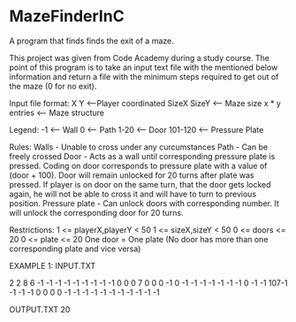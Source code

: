 # MazeFinderInC
A program that finds finds the exit of a maze.

This project was given from Code Academy during a study course. The point of this program is to take an input text file with the mentioned below information and return a file with the minimum steps required to get out of the maze (0 for no exit).

Input file format:
X Y <--Player coordinated
SizeX SizeY <-- Maze size
x * y entries <-- Maze structure

Legend:
-1      <-- Wall
 0      <-- Path
1-20    <-- Door 
101-120 <-- Pressure Plate

Rules:
Walls - Unable to cross under any curcumstances
Path - Can be freely crossed
Door - Acts as a wall until corresponding pressure plate is pressed. Coding on door corresponds to pressure plate with a value of (door + 100).
Door will remain unlocked for 20 turns after plate was pressed. If player is on door on the same turn, that the door gets locked again, he will not be able to cross it and will have to turn to previous position.
Pressure plate - Can unlock doors with corresponding number. It will unlock the corresponding door for 20 turns.

Restrictions:
1 <= playerX,playerY < 50
1 <= sizeX,sizeY < 50
0 <= doors <= 20
0 <= plate <= 20
One door = One plate (No door has more than one corresponding plate and vice versa)

EXAMPLE 1:
INPUT.TXT

2 2
8 6
-1 -1 -1 -1 -1 -1 -1 -1
-1  0  0  0  7  0  0  0
-1  0 -1 -1 -1 -1 -1 -1
-1  0 -1 -1 107-1 -1 -1
-1  0  0  0  0 -1 -1 -1
-1 -1 -1 -1 -1 -1 -1 -1


OUTPUT.TXT
20
